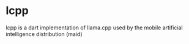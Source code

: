 # lcpp

lcpp is a dart implementation of llama.cpp used by the mobile artificial intelligence distribution (maid)
